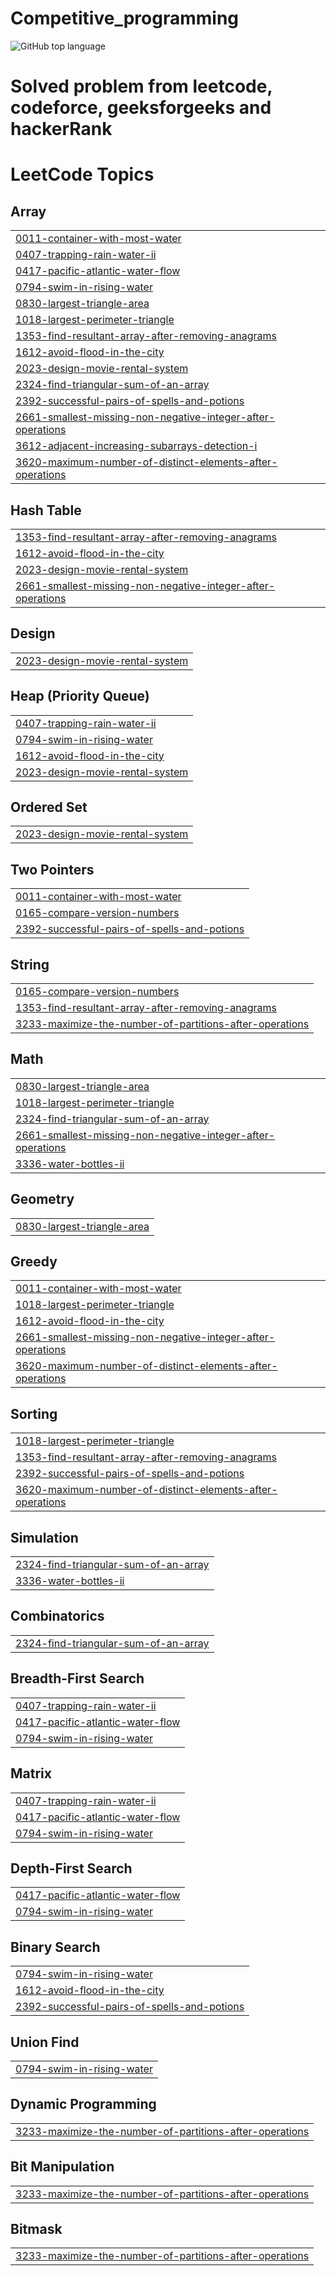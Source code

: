 # Competitive_programming
![GitHub top language](https://img.shields.io/github/languages/top/Usmaelabdureman/Competitive_programming)
<h1>Solved problem from leetcode, codeforce, geeksforgeeks and hackerRank </h1>

<!---LeetCode Topics Start-->
# LeetCode Topics
## Array
|  |
| ------- |
| [0011-container-with-most-water](https://github.com/Usmaelabdureman/Competitive_programming/tree/master/0011-container-with-most-water) |
| [0407-trapping-rain-water-ii](https://github.com/Usmaelabdureman/Competitive_programming/tree/master/0407-trapping-rain-water-ii) |
| [0417-pacific-atlantic-water-flow](https://github.com/Usmaelabdureman/Competitive_programming/tree/master/0417-pacific-atlantic-water-flow) |
| [0794-swim-in-rising-water](https://github.com/Usmaelabdureman/Competitive_programming/tree/master/0794-swim-in-rising-water) |
| [0830-largest-triangle-area](https://github.com/Usmaelabdureman/Competitive_programming/tree/master/0830-largest-triangle-area) |
| [1018-largest-perimeter-triangle](https://github.com/Usmaelabdureman/Competitive_programming/tree/master/1018-largest-perimeter-triangle) |
| [1353-find-resultant-array-after-removing-anagrams](https://github.com/Usmaelabdureman/Competitive_programming/tree/master/1353-find-resultant-array-after-removing-anagrams) |
| [1612-avoid-flood-in-the-city](https://github.com/Usmaelabdureman/Competitive_programming/tree/master/1612-avoid-flood-in-the-city) |
| [2023-design-movie-rental-system](https://github.com/Usmaelabdureman/Competitive_programming/tree/master/2023-design-movie-rental-system) |
| [2324-find-triangular-sum-of-an-array](https://github.com/Usmaelabdureman/Competitive_programming/tree/master/2324-find-triangular-sum-of-an-array) |
| [2392-successful-pairs-of-spells-and-potions](https://github.com/Usmaelabdureman/Competitive_programming/tree/master/2392-successful-pairs-of-spells-and-potions) |
| [2661-smallest-missing-non-negative-integer-after-operations](https://github.com/Usmaelabdureman/Competitive_programming/tree/master/2661-smallest-missing-non-negative-integer-after-operations) |
| [3612-adjacent-increasing-subarrays-detection-i](https://github.com/Usmaelabdureman/Competitive_programming/tree/master/3612-adjacent-increasing-subarrays-detection-i) |
| [3620-maximum-number-of-distinct-elements-after-operations](https://github.com/Usmaelabdureman/Competitive_programming/tree/master/3620-maximum-number-of-distinct-elements-after-operations) |
## Hash Table
|  |
| ------- |
| [1353-find-resultant-array-after-removing-anagrams](https://github.com/Usmaelabdureman/Competitive_programming/tree/master/1353-find-resultant-array-after-removing-anagrams) |
| [1612-avoid-flood-in-the-city](https://github.com/Usmaelabdureman/Competitive_programming/tree/master/1612-avoid-flood-in-the-city) |
| [2023-design-movie-rental-system](https://github.com/Usmaelabdureman/Competitive_programming/tree/master/2023-design-movie-rental-system) |
| [2661-smallest-missing-non-negative-integer-after-operations](https://github.com/Usmaelabdureman/Competitive_programming/tree/master/2661-smallest-missing-non-negative-integer-after-operations) |
## Design
|  |
| ------- |
| [2023-design-movie-rental-system](https://github.com/Usmaelabdureman/Competitive_programming/tree/master/2023-design-movie-rental-system) |
## Heap (Priority Queue)
|  |
| ------- |
| [0407-trapping-rain-water-ii](https://github.com/Usmaelabdureman/Competitive_programming/tree/master/0407-trapping-rain-water-ii) |
| [0794-swim-in-rising-water](https://github.com/Usmaelabdureman/Competitive_programming/tree/master/0794-swim-in-rising-water) |
| [1612-avoid-flood-in-the-city](https://github.com/Usmaelabdureman/Competitive_programming/tree/master/1612-avoid-flood-in-the-city) |
| [2023-design-movie-rental-system](https://github.com/Usmaelabdureman/Competitive_programming/tree/master/2023-design-movie-rental-system) |
## Ordered Set
|  |
| ------- |
| [2023-design-movie-rental-system](https://github.com/Usmaelabdureman/Competitive_programming/tree/master/2023-design-movie-rental-system) |
## Two Pointers
|  |
| ------- |
| [0011-container-with-most-water](https://github.com/Usmaelabdureman/Competitive_programming/tree/master/0011-container-with-most-water) |
| [0165-compare-version-numbers](https://github.com/Usmaelabdureman/Competitive_programming/tree/master/0165-compare-version-numbers) |
| [2392-successful-pairs-of-spells-and-potions](https://github.com/Usmaelabdureman/Competitive_programming/tree/master/2392-successful-pairs-of-spells-and-potions) |
## String
|  |
| ------- |
| [0165-compare-version-numbers](https://github.com/Usmaelabdureman/Competitive_programming/tree/master/0165-compare-version-numbers) |
| [1353-find-resultant-array-after-removing-anagrams](https://github.com/Usmaelabdureman/Competitive_programming/tree/master/1353-find-resultant-array-after-removing-anagrams) |
| [3233-maximize-the-number-of-partitions-after-operations](https://github.com/Usmaelabdureman/Competitive_programming/tree/master/3233-maximize-the-number-of-partitions-after-operations) |
## Math
|  |
| ------- |
| [0830-largest-triangle-area](https://github.com/Usmaelabdureman/Competitive_programming/tree/master/0830-largest-triangle-area) |
| [1018-largest-perimeter-triangle](https://github.com/Usmaelabdureman/Competitive_programming/tree/master/1018-largest-perimeter-triangle) |
| [2324-find-triangular-sum-of-an-array](https://github.com/Usmaelabdureman/Competitive_programming/tree/master/2324-find-triangular-sum-of-an-array) |
| [2661-smallest-missing-non-negative-integer-after-operations](https://github.com/Usmaelabdureman/Competitive_programming/tree/master/2661-smallest-missing-non-negative-integer-after-operations) |
| [3336-water-bottles-ii](https://github.com/Usmaelabdureman/Competitive_programming/tree/master/3336-water-bottles-ii) |
## Geometry
|  |
| ------- |
| [0830-largest-triangle-area](https://github.com/Usmaelabdureman/Competitive_programming/tree/master/0830-largest-triangle-area) |
## Greedy
|  |
| ------- |
| [0011-container-with-most-water](https://github.com/Usmaelabdureman/Competitive_programming/tree/master/0011-container-with-most-water) |
| [1018-largest-perimeter-triangle](https://github.com/Usmaelabdureman/Competitive_programming/tree/master/1018-largest-perimeter-triangle) |
| [1612-avoid-flood-in-the-city](https://github.com/Usmaelabdureman/Competitive_programming/tree/master/1612-avoid-flood-in-the-city) |
| [2661-smallest-missing-non-negative-integer-after-operations](https://github.com/Usmaelabdureman/Competitive_programming/tree/master/2661-smallest-missing-non-negative-integer-after-operations) |
| [3620-maximum-number-of-distinct-elements-after-operations](https://github.com/Usmaelabdureman/Competitive_programming/tree/master/3620-maximum-number-of-distinct-elements-after-operations) |
## Sorting
|  |
| ------- |
| [1018-largest-perimeter-triangle](https://github.com/Usmaelabdureman/Competitive_programming/tree/master/1018-largest-perimeter-triangle) |
| [1353-find-resultant-array-after-removing-anagrams](https://github.com/Usmaelabdureman/Competitive_programming/tree/master/1353-find-resultant-array-after-removing-anagrams) |
| [2392-successful-pairs-of-spells-and-potions](https://github.com/Usmaelabdureman/Competitive_programming/tree/master/2392-successful-pairs-of-spells-and-potions) |
| [3620-maximum-number-of-distinct-elements-after-operations](https://github.com/Usmaelabdureman/Competitive_programming/tree/master/3620-maximum-number-of-distinct-elements-after-operations) |
## Simulation
|  |
| ------- |
| [2324-find-triangular-sum-of-an-array](https://github.com/Usmaelabdureman/Competitive_programming/tree/master/2324-find-triangular-sum-of-an-array) |
| [3336-water-bottles-ii](https://github.com/Usmaelabdureman/Competitive_programming/tree/master/3336-water-bottles-ii) |
## Combinatorics
|  |
| ------- |
| [2324-find-triangular-sum-of-an-array](https://github.com/Usmaelabdureman/Competitive_programming/tree/master/2324-find-triangular-sum-of-an-array) |
## Breadth-First Search
|  |
| ------- |
| [0407-trapping-rain-water-ii](https://github.com/Usmaelabdureman/Competitive_programming/tree/master/0407-trapping-rain-water-ii) |
| [0417-pacific-atlantic-water-flow](https://github.com/Usmaelabdureman/Competitive_programming/tree/master/0417-pacific-atlantic-water-flow) |
| [0794-swim-in-rising-water](https://github.com/Usmaelabdureman/Competitive_programming/tree/master/0794-swim-in-rising-water) |
## Matrix
|  |
| ------- |
| [0407-trapping-rain-water-ii](https://github.com/Usmaelabdureman/Competitive_programming/tree/master/0407-trapping-rain-water-ii) |
| [0417-pacific-atlantic-water-flow](https://github.com/Usmaelabdureman/Competitive_programming/tree/master/0417-pacific-atlantic-water-flow) |
| [0794-swim-in-rising-water](https://github.com/Usmaelabdureman/Competitive_programming/tree/master/0794-swim-in-rising-water) |
## Depth-First Search
|  |
| ------- |
| [0417-pacific-atlantic-water-flow](https://github.com/Usmaelabdureman/Competitive_programming/tree/master/0417-pacific-atlantic-water-flow) |
| [0794-swim-in-rising-water](https://github.com/Usmaelabdureman/Competitive_programming/tree/master/0794-swim-in-rising-water) |
## Binary Search
|  |
| ------- |
| [0794-swim-in-rising-water](https://github.com/Usmaelabdureman/Competitive_programming/tree/master/0794-swim-in-rising-water) |
| [1612-avoid-flood-in-the-city](https://github.com/Usmaelabdureman/Competitive_programming/tree/master/1612-avoid-flood-in-the-city) |
| [2392-successful-pairs-of-spells-and-potions](https://github.com/Usmaelabdureman/Competitive_programming/tree/master/2392-successful-pairs-of-spells-and-potions) |
## Union Find
|  |
| ------- |
| [0794-swim-in-rising-water](https://github.com/Usmaelabdureman/Competitive_programming/tree/master/0794-swim-in-rising-water) |
## Dynamic Programming
|  |
| ------- |
| [3233-maximize-the-number-of-partitions-after-operations](https://github.com/Usmaelabdureman/Competitive_programming/tree/master/3233-maximize-the-number-of-partitions-after-operations) |
## Bit Manipulation
|  |
| ------- |
| [3233-maximize-the-number-of-partitions-after-operations](https://github.com/Usmaelabdureman/Competitive_programming/tree/master/3233-maximize-the-number-of-partitions-after-operations) |
## Bitmask
|  |
| ------- |
| [3233-maximize-the-number-of-partitions-after-operations](https://github.com/Usmaelabdureman/Competitive_programming/tree/master/3233-maximize-the-number-of-partitions-after-operations) |
<!---LeetCode Topics End-->